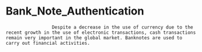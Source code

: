 # Bank_Note_Authentication
                     Despite a decrease in the use of currency due to the recent growth in the use of electronic transactions, cash transactions remain very important in the global market. Banknotes are used to carry out financial activities. 
